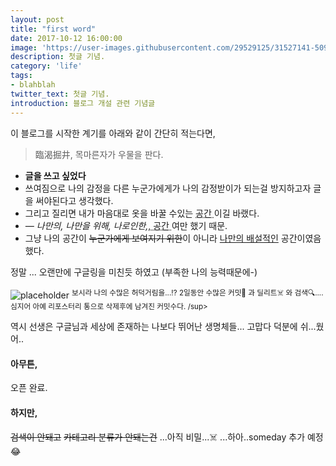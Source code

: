 ```yaml
---
layout: post
title: "first word"
date: 2017-10-12 16:00:00
image: 'https://user-images.githubusercontent.com/29529125/31527141-509de73a-b006-11e7-9758-9fa1c0d4f290.jpg'
description: 첫글 기념.
category: 'life'
tags:
- blahblah
twitter_text: 첫글 기념.
introduction: 블로그 개설 관련 기념글
---
```


이 블로그를 시작한 계기를 아래와 같이 간단히 적는다면,

> 臨渴掘井, 목마른자가 우물을 판다.

- **글을 쓰고 싶었다**
- 쓰여짐으로 나의 감정을 다른 누군가에게가 나의 감정받이가 되는걸 방지하고자 글을 써야된다고 생각했다.
- 그리고 질리면 내가 마음대로 옷을 바꿀 수있는 <abbr title="HyperText Markup Langage">공간 </abbr> 이길 바랬다.
- <cite>&mdash; 나만의, 나만을 위해, 나로인한,</cite>,<abbr title="HyperText Markup Langage"> 공간 </abbr> 여만 했기 때문.
- 그냥 나의 공간이 <del>누군가에게 보여지기 위한</del>이 아니라 <ins>나만의 배설적인</ins> 공간이였음 했다.

정말 ... 오랜만에 구글링을 미친듯 하였고 (부족한 나의 능력때문에-)

![placeholder](https://user-images.githubusercontent.com/29529125/31541035-5a1b810e-b048-11e7-9088-c09fb35068d4.png)
<sup>보시라 나의 수많은 허덕거림을...⁉️ 2일동안 수많은 커밋🚀 과 딜리트☠️ 와 검색🔍....심지어 아예 리포스터리 통으로 삭제후에 남겨진 커밋수다. /sup>

역시 선생은 구글님과 세상에 존재하는 나보다 뛰어난 생명체들... 고맙다 덕분에 쉬...웠어..

#### 아무튼,
오픈 완료.

#### 하지만,
<del>검색이 안돼고</del> 
<del>카테고리 분류가 안돼는건</del> ...아직 비밀...☠️
...하아..someday 추가 예정😂
